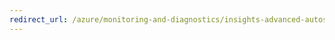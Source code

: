 ```yaml
---
redirect_url: /azure/monitoring-and-diagnostics/insights-advanced-autoscale-virtual-machine-scale-sets
---
```

